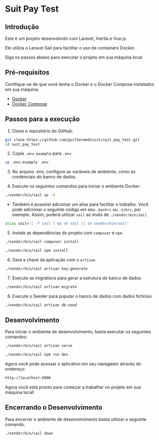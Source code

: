 # Suit Pay Test

## Introdução

Este é um projeto desenvolvido com Laravel, Inertia e Vue.js.

Ele utiliza o Laravel Sail para facilitar o uso de containers Docker.

Siga os passos abaixo para executar o projeto em sua máquina local.

## Pré-requisitos

Certifique-se de que você tenha o Docker e o Docker Compose instalados em sua máquina.

-   [Docker](https://docs.docker.com/get-docker/)
-   [Docker Compose](https://docs.docker.com/compose/install/)

## Passos para a execução

1. Clone o repositório do GitHub:

```bash
git clone https://github.com/guilhermediniz1/suit_pay_test.git
cd suit_pay_test
```

2. Copie `.env.example` para `.env`

```bash
cp .env.example .env
```

3. No arquivo .env, configure as variáveis de ambiente, como as credenciais do banco de dados.

4. Execute os seguintes comandos para iniciar o ambiente Docker:

```bash
./vendor/bin/sail up -d
```

-   Também é possível adicionar um alias para facilitar o trabalho. Você pode adicionar o seguinte código
    em seu `.bashrc` ou `.zshrc`, por exemplo. Assim, poderá utilizar `sail` ao invés de `./vendor/bin/sail`

```bash
alias sail='[ -f sail ] && sh sail || sh vendor/bin/sail'
```

5. Instale as dependências do projeto com `composer` e `npm`

```bash
./vendor/bin/sail composer install

./vendor/bin/sail npm install
```

6. Gere a chave da aplicação com o `artisan`

```bash
./vendor/bin/sail artisan key:generate
```

7. Execute as migrations para gerar a estrutura do banco de dados

```bash
./vendor/bin/sail artisan migrate
```

8. Execute o Seeder para popular o banco de dados com dados fictícios

```bash
./vendor/bin/sail artisan db:seed
```

## Desenvolvimento

Para iniciar o ambiente de desenvolvimento, basta executar os seguintes comandos:

```bash
./vendor/bin/sail artisan serve

./vendor/bin/sail npm run dev
```

Agora você pode acessar o aplicativo em seu navegador através do endereço:

```bash
http://localhost:8000
```

Agora você está pronto para começar a trabalhar no projeto em sua máquina local!

## Encerrando o Desenvolvimento

Para encerrar o ambiente de desenvolvimento basta utilizar o seguinte comando:

```bash
./vendor/bin/sail down
```
